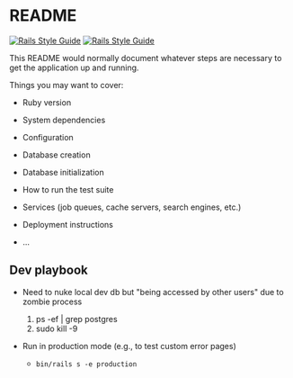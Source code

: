 # README

[![Rails Style Guide](https://img.shields.io/badge/code_style-rubocop-brightgreen.svg)](https://github.com/rubocop/rubocop-rails) [![Rails Style Guide](https://img.shields.io/badge/code_style-community-brightgreen.svg)](https://rails.rubystyle.guide)

This README would normally document whatever steps are necessary to get the
application up and running.

Things you may want to cover:

- Ruby version

- System dependencies

- Configuration

- Database creation

- Database initialization

- How to run the test suite

- Services (job queues, cache servers, search engines, etc.)

- Deployment instructions

- ...

## Dev playbook

- Need to nuke local dev db but "being accessed by other users" due to zombie process

  1. ps -ef | grep postgres
  2. sudo kill -9 <postgresid>

- Run in production mode (e.g., to test custom error pages)
  - `bin/rails s -e production`
